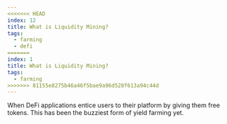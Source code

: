 ```yaml
---
<<<<<<< HEAD
index: 12
title: What is Liquidity Mining?
tags: 
  - farming
  - defi
=======
index: 1
title: What is Liquidity Mining?
tags: 
  - farming
>>>>>>> 81155e8275b46a46f5bae9a96d528f613a94c44d
---
```


When DeFi applications entice users to their platform by giving them free tokens. This has been the buzziest form of yield farming yet.
